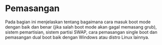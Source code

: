 # Pemasangan

Pada bagian ini menjelaskan tentang bagaimana cara masuk boot mode dengan baik dan benar (jika salah boot mode akan gagal memasang grub), sistem pemartisian, sistem partisi SWAP, cara pemasangan single boot dan pemasangan dual boot baik dengan Windows atau distro Linux lainnya.
